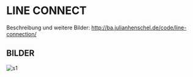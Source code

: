 # LINE CONNECT

Beschreibung und weitere Bilder:
http://ba.julianhenschel.de/code/line-connection/

## BILDER

![s1](http://ba.julianhenschel.de/wp-content/uploads/2012/02/CountryPattern-1024x723.jpg)